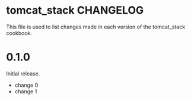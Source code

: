 # tomcat_stack CHANGELOG

This file is used to list changes made in each version of the tomcat_stack cookbook.

# 0.1.0

Initial release.

- change 0
- change 1

